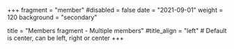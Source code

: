 +++
fragment = "member"
#disabled = false
date = "2021-09-01"
weight = 120
background = "secondary"

title = "Members fragment - Multiple members"
#title_align = "left" # Default is center, can be left, right or center
+++
